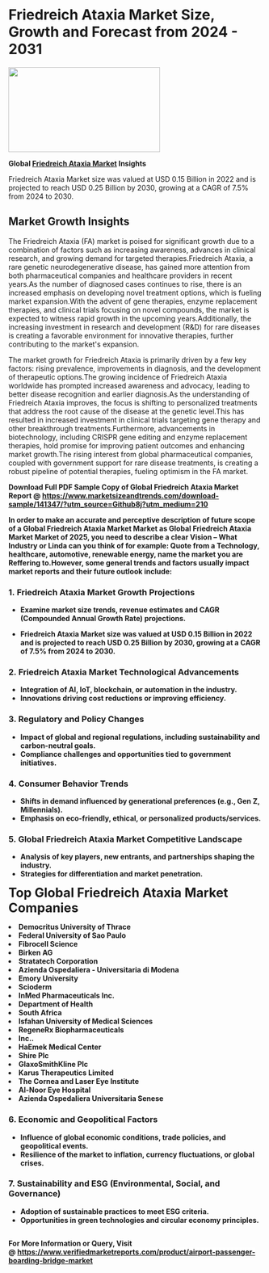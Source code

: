 <H1>Friedreich Ataxia Market Size, Growth and Forecast from 2024 - 2031</H1><img class="aligncenter size-medium wp-image-584254" src="https://thirdeyenews.in/wp-content/uploads/2024/09/Global-Market-Research-300x168.jpeg" alt="" width="300" height="168" /><p><strong>Global&nbsp;<a href="https://www.marketsizeandtrends.com/download-sample/141347/?utm_source=Github8j?utm_medium=210">Friedreich Ataxia Market</a> Insights</strong></p><p>Friedreich Ataxia Market size was valued at USD 0.15 Billion in 2022 and is projected to reach USD 0.25 Billion by 2030, growing at a CAGR of 7.5% from 2024 to 2030.</p><p><h2>Market Growth Insights</h2> <p>The Friedreich Ataxia (FA) market is poised for significant growth due to a combination of factors such as increasing awareness, advances in clinical research, and growing demand for targeted therapies.Friedreich Ataxia, a rare genetic neurodegenerative disease, has gained more attention from both pharmaceutical companies and healthcare providers in recent years.As the number of diagnosed cases continues to rise, there is an increased emphasis on developing novel treatment options, which is fueling market expansion.With the advent of gene therapies, enzyme replacement therapies, and clinical trials focusing on novel compounds, the market is expected to witness rapid growth in the upcoming years.Additionally, the increasing investment in research and development (R&D) for rare diseases is creating a favorable environment for innovative therapies, further contributing to the market's expansion.<strong></strong> <p>The market growth for Friedreich Ataxia is primarily driven by a few key factors: rising prevalence, improvements in diagnosis, and the development of therapeutic options.The growing incidence of Friedreich Ataxia worldwide has prompted increased awareness and advocacy, leading to better disease recognition and earlier diagnosis.As the understanding of Friedreich Ataxia improves, the focus is shifting to personalized treatments that address the root cause of the disease at the genetic level.This has resulted in increased investment in clinical trials targeting gene therapy and other breakthrough treatments.Furthermore, advancements in biotechnology, including CRISPR gene editing and enzyme replacement therapies, hold promise for improving patient outcomes and enhancing market growth.The rising interest from global pharmaceutical companies, coupled with government support for rare disease treatments, is creating a robust pipeline of potential therapies, fueling optimism in the FA market.<strong></p><p><span class=""><strong>Download Full PDF Sample Copy of Global Friedreich Ataxia Market Report</strong> @ <a href="https://www.marketsizeandtrends.com/download-sample/141347/?utm_source=Github8j?utm_medium=210" target="_blank">https://www.marketsizeandtrends.com/download-sample/141347/?utm_source=Github8j?utm_medium=210</a></span></p><p>In order to make an accurate and perceptive description of future scope of a Global&nbsp;Friedreich Ataxia Market Market as Global&nbsp;Friedreich Ataxia Market Market of 2025, you need to describe a clear Vision &ndash; What Industry or Linda can you think of for example: Quote from a Technology, healthcare, automotive, renewable energy, name the market you are Reffering to.However, some general trends and factors usually impact market reports and their future outlook include:</p><h3>1.&nbsp;<strong>Friedreich Ataxia Market Growth Projections</strong></h3><ul><li>Examine market size trends, revenue estimates and CAGR (Compounded Annual Growth Rate) projections.</li><li><p>Friedreich Ataxia Market size was valued at USD 0.15 Billion in 2022 and is projected to reach USD 0.25 Billion by 2030, growing at a CAGR of 7.5% from 2024 to 2030.</p></li></ul><h3>2.&nbsp;<strong>Friedreich Ataxia Market Technological Advancements</strong></h3><ul><li>Integration of AI, IoT, blockchain, or automation in the industry.</li><li>Innovations driving cost reductions or improving efficiency.</li></ul><h3>3.&nbsp;<strong>Regulatory and Policy Changes</strong></h3><ul><li>Impact of global and regional regulations, including sustainability and carbon-neutral goals.</li><li>Compliance challenges and opportunities tied to government initiatives.</li></ul><h3>4.&nbsp;<strong>Consumer Behavior Trends</strong></h3><ul><li>Shifts in demand influenced by generational preferences (e.g., Gen Z, Millennials).</li><li>Emphasis on eco-friendly, ethical, or personalized products/services.</li></ul><h3>5.&nbsp;<strong>Global Friedreich Ataxia Market Competitive Landscape</strong></h3><ul><li>Analysis of key players, new entrants, and partnerships shaping the industry.</li><li>Strategies for differentiation and market penetration.</li></ul><p data-pm-slice="1 1 []"><span style="color: inherit; font-family: inherit; font-size: 25px;">Top Global Friedreich Ataxia Market Companies</span></p><div class="" data-test-id=""><p><li>Democritus University of Thrace</li><li> Federal University of Sao Paulo</li><li> Fibrocell Science</li><li> Birken AG</li><li> Stratatech Corporation</li><li> Azienda Ospedaliera - Universitaria di Modena</li><li> Emory University</li><li> Scioderm</li><li> InMed Pharmaceuticals Inc.</li><li> Department of Health</li><li> South Africa</li><li> Isfahan University of Medical Sciences</li><li> RegeneRx Biopharmaceuticals</li><li> Inc..</li><li> HaEmek Medical Center</li><li> Shire Plc</li><li> GlaxoSmithKline Plc</li><li> Karus Therapeutics Limited</li><li> The Cornea and Laser Eye Institute</li><li> Al-Noor Eye Hospital</li><li> Azienda Ospedaliera Universitaria Senese</li></p></div><h3>6.&nbsp;<strong>Economic and Geopolitical Factors</strong></h3><ul><li>Influence of global economic conditions, trade policies, and geopolitical events.</li><li>Resilience of the market to inflation, currency fluctuations, or global crises.</li></ul><h3>7.&nbsp;<strong>Sustainability and ESG (Environmental, Social, and Governance)</strong></h3><ul><li>Adoption of sustainable practices to meet ESG criteria.</li><li>Opportunities in green technologies and circular economy principles.</li></ul><h2><strong style="font-size: 14px;">For More Information or Query, Visit @&nbsp;</strong><a style="background-color: #ffffff; font-size: 14px;" href="https://www.marketsizeandtrends.com/report/friedreich-ataxia-market/" target="_blank">https://www.verifiedmarketreports.com/product/airport-passenger-boarding-bridge-market</a></h2>
